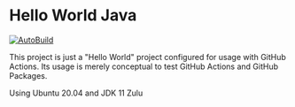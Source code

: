# Hello World Java
[![AutoBuild](https://github.com/Carlos-msp/HelloWorldJava/actions/workflows/gradle.yml/badge.svg)](https://github.com/Carlos-msp/HelloWorldJava/actions/workflows/gradle.yml)

This project is just a "Hello World" project configured for usage with GitHub Actions.
Its usage is merely conceptual to test GitHub Actions and GitHub Packages.

Using Ubuntu 20.04 and JDK 11 Zulu

